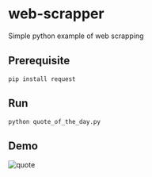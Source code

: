 # web-scrapper
Simple python example of web scrapping

## Prerequisite
    pip install request
    
## Run
    python quote_of_the_day.py
    
## Demo
![quote](https://user-images.githubusercontent.com/17595044/56069061-2aae4200-5d79-11e9-8400-55fce1b19e80.gif)
